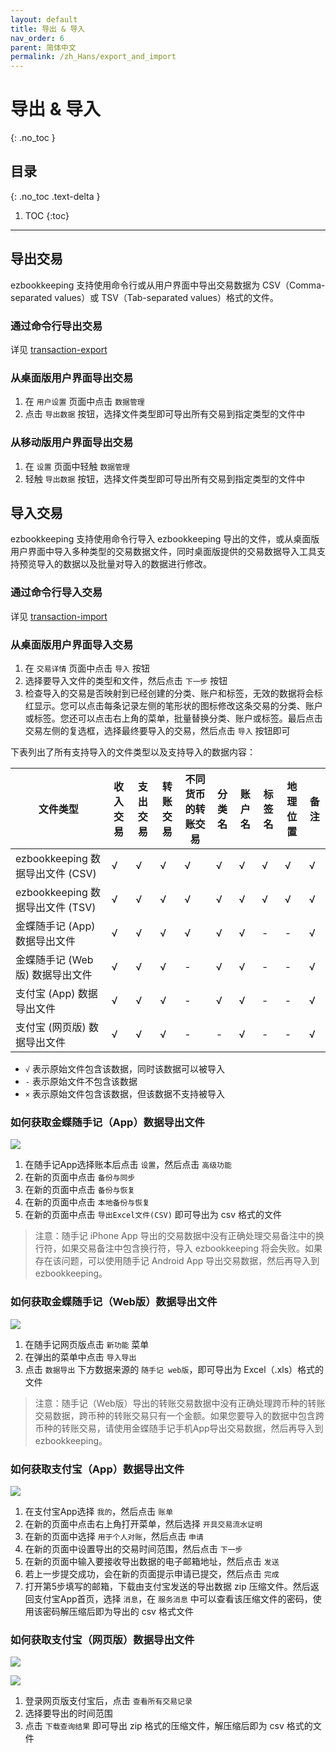 ```yaml
---
layout: default
title: 导出 & 导入
nav_order: 6
parent: 简体中文
permalink: /zh_Hans/export_and_import
---
```


# 导出 & 导入
{: .no_toc }

## 目录
{: .no_toc .text-delta }

1. TOC
{:toc}

---

## 导出交易

ezbookkeeping 支持使用命令行或从用户界面中导出交易数据为 CSV（Comma-separated values）或 TSV（Tab-separated values）格式的文件。

### 通过命令行导出交易

详见 [transaction-export](/command_line#userdata)

### 从桌面版用户界面导出交易

1. 在 `用户设置` 页面中点击 `数据管理`
2. 点击 `导出数据` 按钮，选择文件类型即可导出所有交易到指定类型的文件中

### 从移动版用户界面导出交易

1. 在 `设置` 页面中轻触 `数据管理`
2. 轻触 `导出数据` 按钮，选择文件类型即可导出所有交易到指定类型的文件中

## 导入交易

ezbookkeeping 支持使用命令行导入 ezbookkeeping 导出的文件，或从桌面版用户界面中导入多种类型的交易数据文件，同时桌面版提供的交易数据导入工具支持预览导入的数据以及批量对导入的数据进行修改。

### 通过命令行导入交易

详见 [transaction-import](/command_line#userdata)

### 从桌面版用户界面导入交易

1. 在 `交易详情` 页面中点击 `导入` 按钮
2. 选择要导入文件的类型和文件，然后点击 `下一步` 按钮
3. 检查导入的交易是否映射到已经创建的分类、账户和标签，无效的数据将会标红显示。您可以点击每条记录左侧的笔形状的图标修改这条交易的分类、账户或标签。您还可以点击右上角的菜单，批量替换分类、账户或标签。最后点击交易左侧的复选框，选择最终要导入的交易，然后点击 `导入` 按钮即可

下表列出了所有支持导入的文件类型以及支持导入的数据内容：

| 文件类型 | 收入交易 | 支出交易 | 转账交易 | 不同货币的转账交易 | 分类名 | 账户名 | 标签名 | 地理位置 | 备注 |
| --- | --- | --- | --- | --- | --- | --- | --- | --- | --- |
| ezbookkeeping 数据导出文件 (CSV) | √ | √ | √ | √ | √ | √ | √ | √ | √ |
| ezbookkeeping 数据导出文件 (TSV) | √ | √ | √ | √ | √ | √ | √ | √ | √ |
| 金蝶随手记 (App) 数据导出文件 | √ | √ | √ | √ | √ | √ | - | - | √ |
| 金蝶随手记 (Web版) 数据导出文件 | √ | √ | √ | - | √ | √ | - | - | √ |
| 支付宝 (App) 数据导出文件 | √ | √ | √ | - | √ | √ | - | - | √ |
| 支付宝 (网页版) 数据导出文件 | √ | √ | √ | - | - | √ | - | - | √ |

* `√` 表示原始文件包含该数据，同时该数据可以被导入
* `-` 表示原始文件不包含该数据
* `×` 表示原始文件包含该数据，但该数据不支持被导入

### 如何获取金蝶随手记（App）数据导出文件

[![](images/how_to_export_feidee_mymoney_app.png)](images/how_to_export_feidee_mymoney_app.png)

1. 在随手记App选择账本后点击 `设置`，然后点击 `高级功能`
2. 在新的页面中点击 `备份与同步`
3. 在新的页面中点击 `备份与恢复`
4. 在新的页面中点击 `本地备份与恢复`
5. 在新的页面中点击 `导出Excel文件(CSV)` 即可导出为 csv 格式的文件

> 注意：随手记 iPhone App 导出的交易数据中没有正确处理交易备注中的换行符，如果交易备注中包含换行符，导入 ezbookkeeping 将会失败。如果存在该问题，可以使用随手记 Android App 导出交易数据，然后再导入到 ezbookkeeping。

### 如何获取金蝶随手记（Web版）数据导出文件

[![](images/how_to_export_feidee_mymoney_web.png)](images/how_to_export_feidee_mymoney_web.png)

1. 在随手记网页版点击 `新功能` 菜单
2. 在弹出的菜单中点击 `导入导出`
3. 点击 `数据导出` 下方数据来源的 `随手记 web版`，即可导出为 Excel（.xls）格式的文件

> 注意：随手记（Web版）导出的转账交易数据中没有正确处理跨币种的转账交易数据，跨币种的转账交易只有一个金额。如果您要导入的数据中包含跨币种的转账交易，请使用金蝶随手记手机App导出交易数据，然后再导入到 ezbookkeeping。

### 如何获取支付宝（App）数据导出文件

[![](images/how_to_export_alipay_app.png)](images/how_to_export_alipay_app.png)

1. 在支付宝App选择 `我的`，然后点击 `账单`
2. 在新的页面中点击右上角打开菜单，然后选择 `开具交易流水证明`
3. 在新的页面中选择 `用于个人对账`，然后点击 `申请`
4. 在新的页面中设置导出的交易时间范围，然后点击 `下一步`
5. 在新的页面中输入要接收导出数据的电子邮箱地址，然后点击 `发送`
6. 若上一步提交成功，会在新的页面提示申请已提交，然后点击 `完成`
7. 打开第5步填写的邮箱，下载由支付宝发送的导出数据 zip 压缩文件。然后返回支付宝App首页，选择 `消息`，在 `服务消息` 中可以查看该压缩文件的密码，使用该密码解压缩后即为导出的 csv 格式文件

### 如何获取支付宝（网页版）数据导出文件

[![](images/how_to_export_alipay_web_1.png)](images/how_to_export_alipay_web_1.png)

[![](images/how_to_export_alipay_web_2.png)](images/how_to_export_alipay_web_2.png)

1. 登录网页版支付宝后，点击 `查看所有交易记录`
2. 选择要导出的时间范围
3. 点击 `下载查询结果` 即可导出 zip 格式的压缩文件，解压缩后即为 csv 格式的文件
